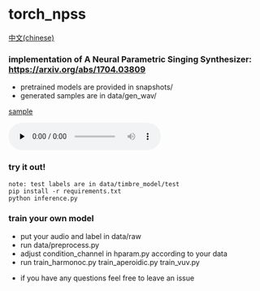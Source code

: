 # torch_npss

[中文(chinese)](README_CN.md)

### implementation of A Neural Parametric Singing Synthesizer: https://arxiv.org/abs/1704.03809
* pretrained models are provided in snapshots/
* generated samples are in data/gen_wav/ 

[sample](https://soundcloud.com/sean-zhao-236492288/29-test)

<audio id="audio" controls="" preload="none">
<source id="mp3" src="data/gen_wav/29test.wav">
</audio>

### try it out!
``` 
note: test labels are in data/timbre_model/test
pip install -r requirements.txt 
python inference.py
```

### train your own model
- put your audio and label in data/raw
- run data/preprocess.py
- adjust condition_channel in hparam.py according to your data
- run train_harmonoc.py train_aperoidic.py train_vuv.py 

* if you have any questions feel free to leave an issue
